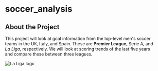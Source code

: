 # soccer_analysis
## About the Project
This project will look at goal information from the top-level men's soccer teams in the UK, Italy, and Spain. These are **Premier League**, Serie A, and *La Liga*, respectively. We will look at scoring trends of the last five years and compare these between three leagues.

![La Liga logo](https://assets.laliga.com/assets/logos/laliga-v/laliga-v-300x300.jpg)
